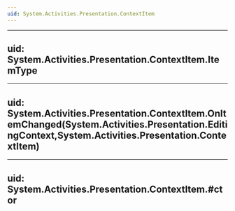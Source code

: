 ```yaml
---
uid: System.Activities.Presentation.ContextItem
---
```


---
uid: System.Activities.Presentation.ContextItem.ItemType
---

---
uid: System.Activities.Presentation.ContextItem.OnItemChanged(System.Activities.Presentation.EditingContext,System.Activities.Presentation.ContextItem)
---

---
uid: System.Activities.Presentation.ContextItem.#ctor
---
